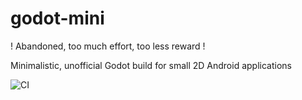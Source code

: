 # godot-mini

! Abandoned, too much effort, too less reward !

Minimalistic, unofficial Godot build for small 2D Android applications

![CI](https://github.com/myood/godot-mini/workflows/CI/badge.svg)
